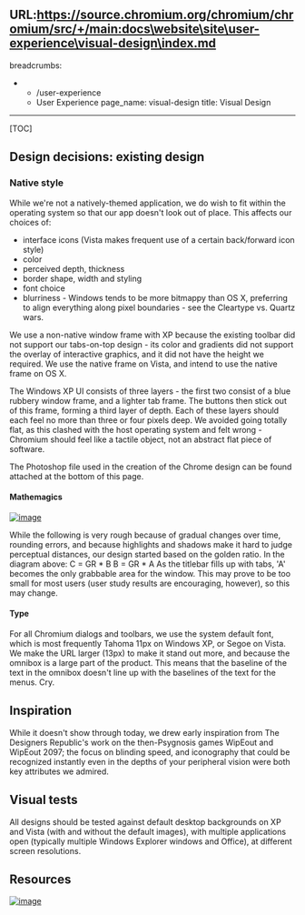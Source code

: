 URL:https://source.chromium.org/chromium/chromium/src/+/main:docs\website\site\user-experience\visual-design\index.md
---
breadcrumbs:
- - /user-experience
  - User Experience
page_name: visual-design
title: Visual Design
---

[TOC]

## Design decisions: existing design

### Native style

While we're not a natively-themed application, we do wish to fit within the
operating system so that our app doesn't look out of place. This affects our
choices of:

*   interface icons (Vista makes frequent use of a certain back/forward
            icon style)
*   color
*   perceived depth, thickness
*   border shape, width and styling
*   font choice
*   blurriness - Windows tends to be more bitmappy than OS X, preferring
            to align everything along pixel boundaries - see the Cleartype vs.
            Quartz wars.

We use a non-native window frame with XP because the existing toolbar did not
support our tabs-on-top design - its color and gradients did not support the
overlay of interactive graphics, and it did not have the height we required. We
use the native frame on Vista, and intend to use the native frame on OS X.

The Windows XP UI consists of three layers - the first two consist of a blue
rubbery window frame, and a lighter tab frame. The buttons then stick out of
this frame, forming a third layer of depth. Each of these layers should each
feel no more than three or four pixels deep. We avoided going totally flat, as
this clashed with the host operating system and felt wrong - Chromium should
feel like a tactile object, not an abstract flat piece of software.

The Photoshop file used in the creation of the Chrome design can be found
attached at the bottom of this page.

#### Mathemagics

[<img alt="image"
src="/user-experience/visual-design/mathemagics%20%281%29.png">](/user-experience/visual-design/mathemagics%20%281%29.png)

While the following is very rough because of gradual changes over time, rounding
errors, and because highlights and shadows make it hard to judge perceptual
distances, our design started based on the golden ratio. In the diagram above:
C = GR \* B
B = GR \* A
As the titlebar fills up with tabs, 'A' becomes the only grabbable area for the
window. This may prove to be too small for most users (user study results are
encouraging, however), so this may change.

#### Type

For all Chromium dialogs and toolbars, we use the system default font, which is
most frequently Tahoma 11px on Windows XP, or Segoe on Vista.
We make the URL larger (13px) to make it stand out more, and because the omnibox
is a large part of the product. This means that the baseline of the text in the
omnibox doesn't line up with the baselines of the text for the menus. Cry.

## Inspiration

While it doesn't show through today, we drew early inspiration from The
Designers Republic's work on the then-Psygnosis games WipEout and WipEout 2097;
the focus on blinding speed, and iconography that could be recognized instantly
even in the depths of your peripheral vision were both key attributes we
admired.

## Visual tests

All designs should be tested against default desktop backgrounds on XP and Vista
(with and without the default images), with multiple applications open
(typically multiple Windows Explorer windows and Office), at different screen
resolutions.

## Resources

[<img alt="image"
src="/user-experience/visual-design/chrome_colorscheme.png">](/user-experience/visual-design/chrome_colorscheme.png)
